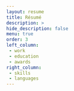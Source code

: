 ```yaml
---
layout: resume
title: Résumé
description: >
hide_description: false
menu: true
order: 3
left_column:
 - work
 - education
 - awards
right_column:
 - skills
 - languages
---
```

